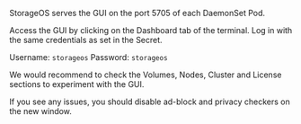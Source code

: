 StorageOS serves the GUI on the port 5705 of each DaemonSet Pod.

Access the GUI by clicking on the Dashboard tab of the terminal. Log in with
the same credentials as set in the Secret.

Username: `storageos`
Password: `storageos`

We would recommend to check the Volumes, Nodes, Cluster and License sections to
experiment with the GUI.

If you see any issues, you should disable ad-block and privacy checkers on the new window.